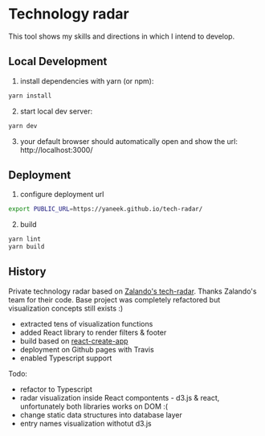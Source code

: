 # Technology radar

This tool shows my skills and directions in which I intend to develop.

## Local Development

1. install dependencies with yarn (or npm):

```bash
yarn install
```

2. start local dev server:

```bash
yarn dev
```

3. your default browser should automatically open and show the url: http://localhost:3000/


## Deployment


1. configure deployment url

```bash
export PUBLIC_URL=https://yaneek.github.io/tech-radar/
```

2. build

```bash
yarn lint
yarn build
```


## History

Private technology radar based on [Zalando's tech-radar](https://github.com/zalando/tech-radar). Thanks Zalando's team for their code. Base project was completely refactored but visualization concepts still exists :)
- extracted tens of visualization functions
- added React library to render filters & footer
- build based on [react-create-app](https://github.com/facebook/create-react-app)
- deployment on Github pages with Travis
- enabled Typescript support

Todo:
- refactor to Typescript
- radar visualization inside React compontents - d3.js & react, unfortunately both libraries works on DOM :(
- change static data structures into database layer
- entry names visualization withotut d3.js
